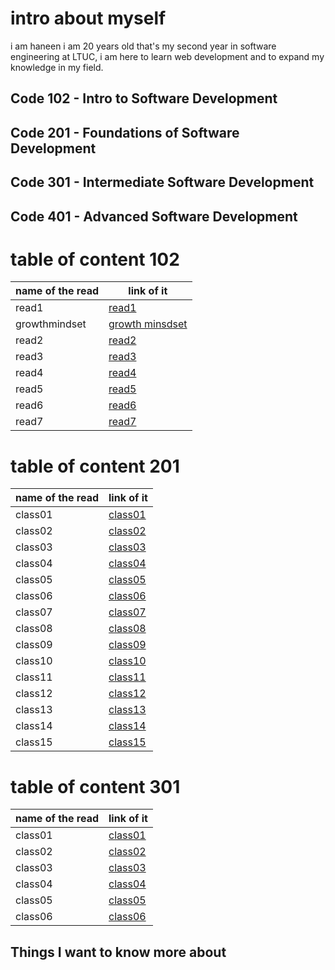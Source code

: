 
# intro about myself
i am haneen i am 20 years old that's my second year in software engineering at LTUC, i am here to learn web development and to expand my knowledge in my field.

  ## Code 102 - Intro to Software Development
 ## Code 201 - Foundations of Software Development
  ## Code 301 - Intermediate Software Development
 ## Code 401 - Advanced Software Development

# table of content 102

name of the read | link of it 
 ------------ | ------------- 
  read1 | [read1](https://haneen-izz.github.io/reading-notes/102Reading%20notes/read1) 
  growthmindset | [growth minsdset](https://haneen-izz.github.io/reading-notes/102Reading%20notes/growthmindset) 
  read2 |[read2](https://haneen-izz.github.io/reading-notes/102Reading%20notes/read2)  
  read3| [read3](https://haneen-izz.github.io/reading-notes/102Reading%20notes/read3)
  read4| [read4](https://haneen-izz.github.io/reading-notes/102Reading%20notes/read4) 
  read5| [read5](https://haneen-izz.github.io/reading-notes/102Reading%20notes/read5) 
  read6| [read6](https://haneen-izz.github.io/reading-notes/102Reading%20notes/read6) 
  read7| [read7](https://haneen-izz.github.io/reading-notes/102Reading%20notes/read7) 

# table of content 201

name of the read | link of it 
 ------------ | ------------- 
class01 | [class01](https://haneen-izz.github.io/reading-notes/201Reading-notes/class01)
class02 | [class02](https://haneen-izz.github.io/reading-notes/201Reading-notes/class02)
class03| [class03](https://haneen-izz.github.io/reading-notes/201Reading-notes/class03)
class04| [class04](https://haneen-izz.github.io/reading-notes/201Reading-notes/class04)
class05| [class05](https://haneen-izz.github.io/reading-notes/201Reading-notes/class05)
class06| [class06](https://haneen-izz.github.io/reading-notes/201Reading-notes/class06)
class07| [class07](https://haneen-izz.github.io/reading-notes/201Reading-notes/class07)
class08| [class08](https://haneen-izz.github.io/reading-notes/201Reading-notes/class08)
class09| [class09](https://haneen-izz.github.io/reading-notes/201Reading-notes/class09)
class10| [class10](https://haneen-izz.github.io/reading-notes/201Reading-notes/class10)
class11| [class11](https://haneen-izz.github.io/reading-notes/201Reading-notes/class11)
class12| [class12](https://haneen-izz.github.io/reading-notes/201Reading-notes/class12)
class13| [class13](https://haneen-izz.github.io/reading-notes/201Reading-notes/class13)
class14| [class14](https://haneen-izz.github.io/reading-notes/201Reading-notes/class14)
class15| [class15](https://haneen-izz.github.io/reading-notes/201Reading-notes/class15)

# table of content 301

name of the read | link of it 
 ------------ | ------------- 
class01 | [class01](https://haneen-izz.github.io/reading-notes/301Reading-notes/class01)
class02 | [class02](https://haneen-izz.github.io/reading-notes/301Reading-notes/class02)
class03 | [class03](https://haneen-izz.github.io/reading-notes/301Reading-notes/class03)
class04 | [class04](https://haneen-izz.github.io/reading-notes/301Reading-notes/class04)
class05 | [class05](https://haneen-izz.github.io/reading-notes/301Reading-notes/class05)
class06| [class06](https://haneen-izz.github.io/reading-notes/301Reading-notes/class06)





## Things I want to know more about


 

  

 
 

